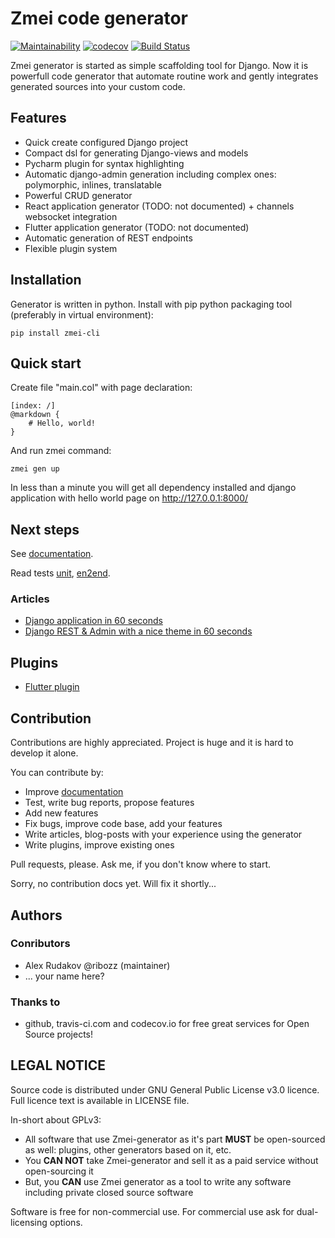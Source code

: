 # Zmei code generator

[![Maintainability](https://api.codeclimate.com/v1/badges/38ef9b69c0a0927285a2/maintainability)](https://codeclimate.com/github/zmei-framework/generator/maintainability)
[![codecov](https://codecov.io/gh/zmei-framework/generator/branch/master/graph/badge.svg)](https://codecov.io/gh/zmei-framework/generator)
[![Build Status](https://travis-ci.org/zmei-framework/generator.svg?branch=master)](https://travis-ci.org/zmei-framework/generator)


Zmei generator is started as simple scaffolding tool for Django. Now it is powerfull
code generator that automate routine work and gently integrates generated sources into your custom code.

## Features

- Quick create configured Django project
- Compact dsl for generating Django-views and models
- Pycharm plugin for syntax highlighting
- Automatic django-admin generation including complex ones: polymorphic, inlines, translatable
- Powerful CRUD generator
- React application generator (TODO: not documented) + channels websocket integration
- Flutter application generator (TODO: not documented)
- Automatic generation of REST endpoints
- Flexible plugin system

## Installation 

Generator is written in python. Install with pip python packaging tool (preferably in virtual environment):

`pip install zmei-cli`
 
## Quick start

Create file "main.col" with page declaration:

    [index: /]
    @markdown {
        # Hello, world!
    }
 
And run zmei command:
 
    zmei gen up
    
In less than a minute you will get all dependency installed and django application
with hello world page on http://127.0.0.1:8000/

## Next steps

See [documentation](https://zmei-framework.com/generator/).

Read tests [unit](https://github.com/zmei-framework/generator/tree/master/tests/unit),
[en2end](https://github.com/zmei-framework/generator/tree/master/tests/end2end).


### Articles

- [Django application in 60 seconds](https://zmei-framework.com/generator/blog/0_Zmei_quick_start.html) 
- [Django REST & Admin with a nice theme in 60 seconds](https://zmei-framework.com/generator/blog/1_Zmei_quick_start_2.html#sec-2)

## Plugins

- [Flutter plugin](https://github.com/zmei-framework/zmei-gen-flutter)
    
## Contribution

Contributions are highly appreciated. Project is huge and it is hard to develop it alone.

You can contribute by:
- Improve [documentation](https://github.com/zmei-framework/generator/tree/master/docs)
- Test, write bug reports, propose features
- Add new features
- Fix bugs, improve code base, add your features
- Write articles, blog-posts with your experience using the generator
- Write plugins, improve existing ones

Pull requests, please. Ask me, if you don't know where to start.

Sorry, no contribution docs yet. Will fix it shortly...

## Authors

### Conributors

- Alex Rudakov @ribozz (maintainer)
- ... your name here?

### Thanks to

- github, travis-ci.com and codecov.io for free great services for Open Source projects!

## LEGAL NOTICE

Source code is distributed under GNU General Public License v3.0 licence. Full licence text is available in LICENSE file.

In-short about GPLv3:
- All software that use Zmei-generator as it's part **MUST** be open-sourced as well: plugins, other generators
 based on it, etc.
- You **CAN NOT** take Zmei-generator and sell it as a paid service without open-sourcing it
- But, you **CAN** use Zmei generator as a tool to write any software including private closed source software
 

Software is free for non-commercial use. For commercial use ask for dual-licensing options. 
